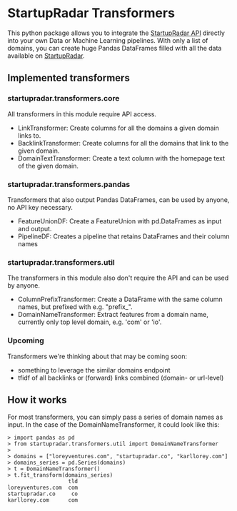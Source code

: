 # StartupRadar Transformers

This python package allows you to integrate the [StartupRadar API](https://api.startupradar.co/docs) 
directly into your own Data or Machine Learning pipelines.
With only a list of domains, you can create huge Pandas DataFrames 
filled with all the data available on [StartupRadar](https://startupradar.co).


## Implemented transformers

### startupradar.transformers.core
All transformers in this module require API access.

- LinkTransformer: Create columns for all the domains a given domain links to.
- BacklinkTransformer: Create columns for all the domains that link to the given domain.
- DomainTextTransformer: Create a text column with the homepage text of the given domain.

### startupradar.transformers.pandas
Transformers that also output Pandas DataFrames, can be used by anyone, no API key necessary.

- FeatureUnionDF: Create a FeatureUnion with pd.DataFrames as input and output.
- PipelineDF: Creates a pipeline that retains DataFrames and their column names

### startupradar.transformers.util
The transformers in this module also don't require the API and can be used by anyone.

- ColumnPrefixTransformer: Create a DataFrame with the same column names, but prefixed with e.g. "prefix_".
- DomainNameTransformer: Extract features from a domain name, currently only top level domain, e.g. 'com' or 'io'.

### Upcoming
Transformers we're thinking about that may be coming soon:
 
- something to leverage the similar domains endpoint
- tfidf of all backlinks or (forward) links combined (domain- or url-level)

## How it works
For most transformers, you can simply pass a series of domain names as input.
In the case of the DomainNameTransformer, it could look like this:

```shell
> import pandas as pd
> from startupradar.transformers.util import DomainNameTransformer
>
> domains = ["loreyventures.com", "startupradar.co", "karllorey.com"]
> domains_series = pd.Series(domains)
> t = DomainNameTransformer()
> t.fit_transform(domains_series)
                   tld
loreyventures.com  com
startupradar.co     co
karllorey.com      com

```